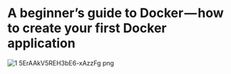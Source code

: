 # A beginner’s guide to Docker — how to create your first Docker application

![1 5ErAAkV5REH3bE6-xAzzFg png](https://user-images.githubusercontent.com/37344605/57466603-d0829d00-72a2-11e9-92d5-e9c6904f9148.jpg)

